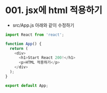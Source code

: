# 001. jsx에 html 적용하기

- src/App.js 아래와 같이 수정하기


```js
import React from 'react';

function App() {
  return (
    <div>
      <h1>Start React 200!</h1>
      <p>HTML 적용하기</p>
    </div>
  );
}

export default App;
```

